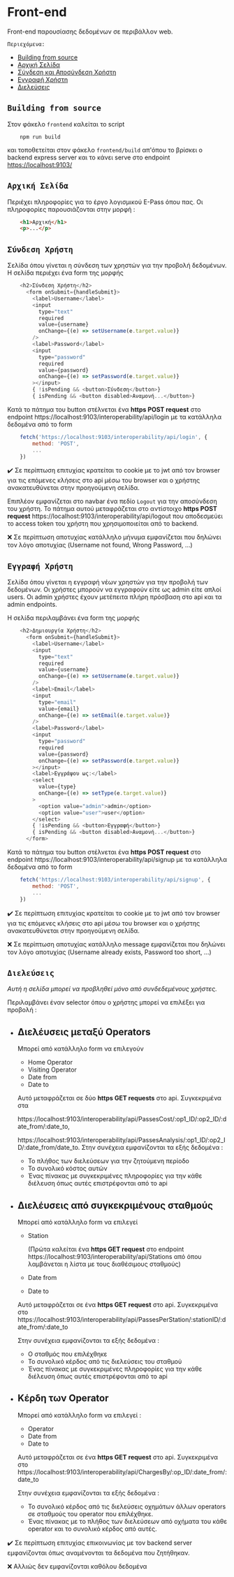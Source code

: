 # Front-end
Front-end παρουσίασης δεδομένων σε περιβάλλον web.

`Περιεχόμενα:`
- [Building from source](#Building-from-source)
- [Αρχική Σελίδα](#Αρχική-Σελίδα)
- [Σύνδεση και Αποσύνδεση Χρήστη](#Σύνδεση-Χρήστη)
- [Εγγραφή Χρήστη](#Εγγραφή-Χρήστη)
- [Διελεύσεις](#Διελεύσεις)

## `Building from source`
Στον φάκελο `frontend` καλείται το script 
```shell
	npm run build
```
και τοποθετείται στον φάκελο `frontend/build` απ'όπου το βρίσκει ο backend express server και το κάνει serve στο endpoint [https://localhost:9103/](https://localhost:9103/) 

## `Αρχική Σελίδα`
Περιέχει πληροφορίες για το έργο λογισμικού E-Pass όπου πας. Οι πληροφορίες παρουσιάζονται στην μορφή :
```html
	<h1>Αρχική</h1>
	<p>...</p>
```

## `Σύνδεση Χρήστη`
Σελίδα όπου γίνεται η σύνδεση των χρηστών για την προβολή δεδομένων. Η σελίδα περιέχει ένα form της μορφής
```javascript 
	<h2>Σύνδεση Χρήστη</h2>
      <form onSubmit={handleSubmit}>
        <label>Username</label>
        <input 
          type="text" 
          required 
          value={username}
          onChange={(e) => setUsername(e.target.value)}
        />
        <label>Password</label>
        <input
          type="password"
          required
          value={password}
          onChange={(e) => setPassword(e.target.value)}
        ></input>
        { !isPending && <button>Σύνδεση</button>}
        { isPending && <button disabled>Αναμονή...</button>}
```
Κατά το πάτημα του button στέλνεται ένα  **https POST request**
στο endpoint https://localhost:9103/interoperability/api/login με τα κατάλληλα δεδομένα από το form 
```javascript
	fetch('https://localhost:9103/interoperability/api/login', {
		method: 'POST',
		...
	})
```
✔️ Σε περίπτωση επιτυχίας κρατείται το cookie με το jwt από τον browser για τις επόμενες κλήσεις στο api μέσω του browser και ο χρήστης ανακατευθύνεται στην προηγούμενη σελίδα. 

Επιπλέον εμφανίζεται στο navbar ένα πεδίο `Logout` για την αποσύνδεση του χρήστη. 
Το πάτημα αυτού μεταφράζεται στο αντίστοιχο **https POST request** https://localhost:9103/interoperability/api/logout που αποδεσμεύει το access token του χρήστη που χρησιμοποιείται από το backend.

❌ Σε περίπτωση αποτυχίας κατάλληλο μήνυμα εμφανίζεται που δηλώνει τον λόγο αποτυχίας (Username not found, Wrong Password, ...)

## `Εγγραφή Χρήστη`
Σελίδα όπου γίνεται η εγγραφή νέων χρηστών για την προβολή των δεδομένων. Οι χρήστες μπορούν να εγγραφούν είτε ως admin είτε απλοί users. Οι admin χρήστες έχουν μετέπειτα πλήρη πρόσβαση στο api και τα admin endpoints.

Η σελίδα περιλαμβάνει ένα form της μορφής 
```js
	<h2>Δημιουργία Χρήστη</h2>
      <form onSubmit={handleSubmit}>
        <label>Username</label>
        <input 
          type="text" 
          required 
          value={username}
          onChange={(e) => setUsername(e.target.value)}
        />
        <label>Email</label>
        <input 
          type="email" 
          value={email}
          onChange={(e) => setEmail(e.target.value)}
        />
        <label>Password</label>
        <input
          type="password"
          required
          value={password}
          onChange={(e) => setPassword(e.target.value)}
        ></input>
        <label>Εγγράψου ως:</label>
        <select
          value={type}
          onChange={(e) => setType(e.target.value)}
        >
          <option value="admin">admin</option>
          <option value="user">user</option>
        </select>
        { !isPending && <button>Εγγραφή</button>}
        { isPending && <button disabled>Αναμονή...</button>}
      </form>
```

Κατά το πάτημα του button στέλνεται ένα  **https POST request**
στο endpoint https://localhost:9103/interoperability/api/signup με τα κατάλληλα δεδομένα από το form 
```javascript
	fetch('https://localhost:9103/interoperability/api/signup', {
		method: 'POST',
		...
	})
```
✔️ Σε περίπτωση επιτυχίας κρατείται το cookie με το jwt από τον browser για τις επόμενες κλήσεις στο api μέσω του browser και ο χρήστης ανακατευθύνεται στην προηγούμενη σελίδα.

❌ Σε περίπτωση αποτυχίας κατάλληλο message εμφανίζεται που δηλώνει τον λόγο αποτυχίας (Username already exists, Password too short, ...)


## `Διελεύσεις`
*Αυτή η σελίδα μπορεί να προβληθεί μόνο από συνδεδεμένους χρήστες.* 

Περιλαμβάνει έναν selector όπου ο χρήστης μπορεί να επιλέξει για προβολή :
- ## **Διελέυσεις μεταξύ Operators**
		
	Μπορεί από κατάλληλo form να επιλεγούν
	- Home Operator
	- Visiting Operator 
	- Date from
	- Date to
	
	Αυτό μεταφράζεται σε δύο **https GET requests** στο api. Συγκεκριμένα στα 
	
	https://localhost:9103/interoperability/api/PassesCost/:op1_ID/:op2_ID/:date_from/:date_to, 

	https://localhost:9103/interoperability/api/PassesAnalysis/:op1_ID/:op2_ID/:date_from/date_to. 
	Στην συνέχεια εμφανίζονται τα εξής δεδομένα :
	- Το πλήθος των διελεύσεων για την ζητούμενη περίοδο
	- Το συνολικό κόστος αυτών
	- Ένας πίνακας με συγκεκριμένες πληροφορίες για την κάθε διέλευση όπως αυτές επιστρέφονται από το api

- ## **Διελέυσεις από συγκεκριμένους σταθμούς**
	
	Μπορεί από κατάλληλο form να επιλεγεί 
	- Station 
	
		(Πρώτα καλείται ένα **https GET request** στο endpoint https://localhost:9103/interoperability/api/Stations από όπου λαμβάνεται η λίστα με τους διαθέσιμους σταθμούς)
	- Date from
	- Date to

	Αυτό μεταφράζεται σε ένα **https GET request** στο api. Συγκεκριμένα στο 
	https://localhost:9103/interoperability/api/PassesPerStation/:stationID/:date_from/:date_to

	Στην συνέχεια εμφανίζονται τα εξής δεδομένα :
	- Ο σταθμός που επιλέχθηκε
	- Το συνολικό κέρδος από τις διελεύσεις του σταθμού
	- Ένας πίνακας με συγκεκριμένες πληροφορίες για την κάθε διέλευση όπως αυτές επιστρέφονται από το api
- ## **Κέρδη των Operator**

	Μπορεί από κατάλληλο form να επιλεγεί :
	- Operator
	- Date from
	- Date to

	Αυτό μεταφράζεται σε ένα **https GET request** στο api. Συγκεκριμένα στο 
	https://localhost:9103/interoperability/api/ChargesBy/:op_ID/:date_from/:date_to

	Στην συνέχεια εμφανίζονται τα εξής δεδομένα :
	- Το συνολικό κέρδος από τις διελεύσεις οχημάτων άλλων operators σε σταθμούς του operator που επιλέχθηκε.
	- Ένας πίνακας με το πλήθος των διελεύσεων από οχήματα του κάθε operator και το συνολικό κέρδος από αυτές.
	
✔️ Σε περίπτωση επιτυχίας επικοινωνίας με τον backend server εμφανίζονται όπως αναμένονται τα δεδομένα που ζητήθηκαν.

❌ Αλλιώς δεν εμφανίζονται καθόλου δεδομένα
